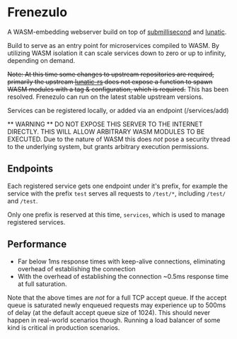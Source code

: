 # Frenezulo

A WASM-embedding webserver build on top of [submillisecond](https://github.com/lunatic-solutions/submillisecond) and [lunatic](https://github.com/lunatic-solutions/lunatic).

Build to serve as an entry point for microservices compiled to WASM.
By utilizing WASM isolation it can scale services down to zero or up to infinity, depending on demand.

~~Note: At this time some changes to upstream repositories are required, primarily the upstream [lunatic-rs](https://github.com/lunatic-solutions/lunatic-rs) does not expose a function to spawn WASM modules with a tag & configuration, which is required.~~ This has been resolved. Frenezulo can run on the latest stable upstream versions.

Services can be registered locally, or added via an endpoint (/services/add)

** WARNING **
DO NOT EXPOSE THIS SERVER TO THE INTERNET DIRECTLY. THIS WILL ALLOW ARBITRARY WASM MODULES TO BE EXECUTED.
Due to the nature of WASM this does _not_ pose a security thread to the underlying system, but grants arbitrary execution permissions.

## Endpoints

Each registered service gets one endpoint under it's prefix, for example the service with the prefix `test` serves all requests to `/test/*`, including `/test/` and `/test`.

Only one prefix is reserved at this time, `services`, which is used to manage registered services.

## Performance

- Far below 1ms response times with keep-alive connections, eliminating overhead of establishing the connection
- With the overhead of establishing the connection ~0.5ms response time at full saturation.

Note that the above times are _not_ for a full TCP accept queue. If the accept queue is saturated newly enqueued requests may experience up to 500ms of delay (at the default accept queue size of 1024).
This should never happen in real-world scenarios though. Running a load balancer of some kind is critical in production scenarios.
